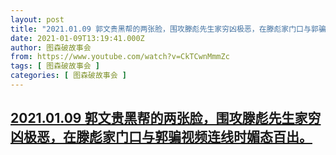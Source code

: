 ```yaml
---
layout: post
title: "2021.01.09 郭文贵黑帮的两张脸，围攻滕彪先生家穷凶极恶，在滕彪家门口与郭骗视频连线时媚态百出。"
date: 2021-01-09T13:19:41.000Z
author: 图森破故事会
from: https://www.youtube.com/watch?v=CkTCwnMmmZc
tags: [ 图森破故事会 ]
categories: [ 图森破故事会 ]
---
```

<!--1610198381000-->
[2021.01.09 郭文贵黑帮的两张脸，围攻滕彪先生家穷凶极恶，在滕彪家门口与郭骗视频连线时媚态百出。](https://www.youtube.com/watch?v=CkTCwnMmmZc)
------

<div>

</div>
